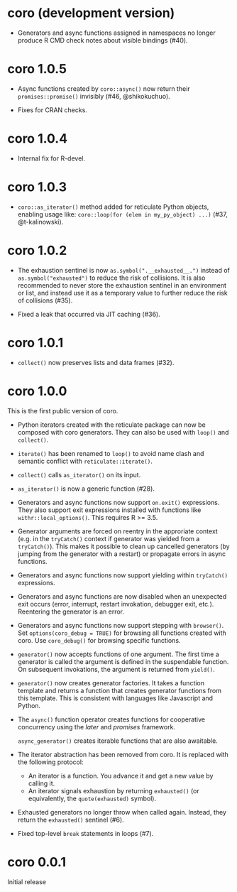 # coro (development version)

* Generators and async functions assigned in namespaces no
  longer produce R CMD check notes about visible bindings (#40).

# coro 1.0.5

* Async functions created by `coro::async()` now return their
  `promises::promise()` invisibly (#46, @shikokuchuo).

* Fixes for CRAN checks.


# coro 1.0.4

* Internal fix for R-devel.


# coro 1.0.3

* `coro::as_iterator()` method added for reticulate Python objects,
  enabling usage like: `coro::loop(for (elem in my_py_object) ...)`
  (#37, @t-kalinowski).


# coro 1.0.2

* The exhaustion sentinel is now `as.symbol(".__exhausted__.")`
  instead of `as.symbol("exhausted")` to reduce the risk of
  collisions. It is also recommended to never store the exhaustion
  sentinel in an environment or list, and instead use it as a
  temporary value to further reduce the risk of collisions (#35).

* Fixed a leak that occurred via JIT caching (#36).


# coro 1.0.1

* `collect()` now preserves lists and data frames (#32).


# coro 1.0.0

This is the first public version of coro.

* Python iterators created with the reticulate package can now be
  composed with coro generators. They can also be used with `loop()`
  and `collect()`.

* `iterate()` has been renamed to `loop()` to avoid name clash and
  semantic conflict with `reticulate::iterate()`.

* `collect()` calls `as_iterator()` on its input.

* `as_iterator()` is now a generic function (#28).

* Generators and async functions now support `on.exit()`
  expressions. They also support exit expressions installed with
  functions like `withr::local_options()`. This requires R >= 3.5.

* Generator arguments are forced on reentry in the approriate context
  (e.g. in the `tryCatch()` context if generator was yielded from a
  `tryCatch()`). This makes it possible to clean up cancelled
  generators (by jumping from the generator with a restart) or
  propagate errors in async functions.

* Generators and async functions now support yielding within
  `tryCatch()` expressions.

* Generators and async functions are now disabled when an unexpected
  exit occurs (error, interrupt, restart invokation, debugger exit,
  etc.). Reentering the generator is an error.

* Generators and async functions now support stepping with
  `browser()`. Set `options(coro_debug = TRUE)` for browsing all
  functions created with coro. Use `coro_debug()` for browsing
  specific functions.

* `generator()` now accepts functions of one argument. The first time
  a generator is called the argument is defined in the suspendable
  function. On subsequent invokations, the argument is returned from
  `yield()`.

* `generator()` now creates generator factories. It takes a function
  template and returns a function that creates generator functions
  from this template. This is consistent with languages like
  Javascript and Python.

* The `async()` function operator creates functions for cooperative
  concurrency using the _later_ and _promises_ framework.

  `async_generator()` creates iterable functions that are also
  awaitable.

* The iterator abstraction has been removed from coro. It is
  replaced with the following protocol:

  - An iterator is a function. You advance it and get a new value by
    calling it.
  - An iterator signals exhaustion by returning `exhausted()` (or
    equivalently, the `quote(exhausted)` symbol).

* Exhausted generators no longer throw when called again. Instead,
  they return the `exhausted()` sentinel (#6).

* Fixed top-level `break` statements in loops (#7).


# coro 0.0.1

Initial release
